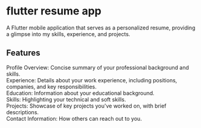 # flutter resume app

A Flutter mobile application that serves as a personalized resume, providing a glimpse into my skills, experience, and projects.

## Features
Profile Overview: Concise summary of your professional background and skills. <br>
Experience: Details about your work experience, including positions, companies, and key responsibilities.<br>
Education: Information about your educational background.<br>
Skills: Highlighting your technical and soft skills.<br>
Projects: Showcase of key projects you've worked on, with brief descriptions.<br>
Contact Information: How others can reach out to you.<br>
